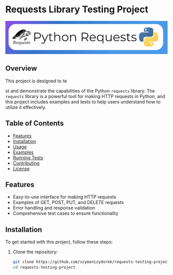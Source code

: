 # Requests Library Testing Project

![Project Logo](helper/pics/Project_Logo.png)  <!-- Adjust the file extension if necessary -->

## Overview

This project is designed to te


st and demonstrate the capabilities of the Python `requests` library. The `requests` library is a powerful tool for making HTTP requests in Python, and this project includes examples and tests to help users understand how to utilize it effectively.

## Table of Contents

- [Features](#features)
- [Installation](#installation)
- [Usage](#usage)
- [Examples](#examples)
- [Running Tests](#running-tests)
- [Contributing](#contributing)
- [License](#license)

## Features

- Easy-to-use interface for making HTTP requests
- Examples of GET, POST, PUT, and DELETE requests
- Error handling and response validation
- Comprehensive test cases to ensure functionality

## Installation

To get started with this project, follow these steps:

1. Clone the repository:
   ```bash
   git clone https://github.com/szymonizydorek/requests-testing-project.git
   cd requests-testing-project

